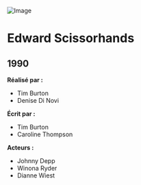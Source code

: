 ![Image](https://upload.wikimedia.org/wikipedia/en/3/3b/Edwardscissorhandsposter.JPG)
# Edward Scissorhands
## 1990

**Réalisé par :**
* Tim Burton
* Denise Di Novi

**Écrit par :**
* Tim Burton
* Caroline Thompson

**Acteurs :**
* Johnny Depp
* Winona Ryder
* Dianne Wiest
